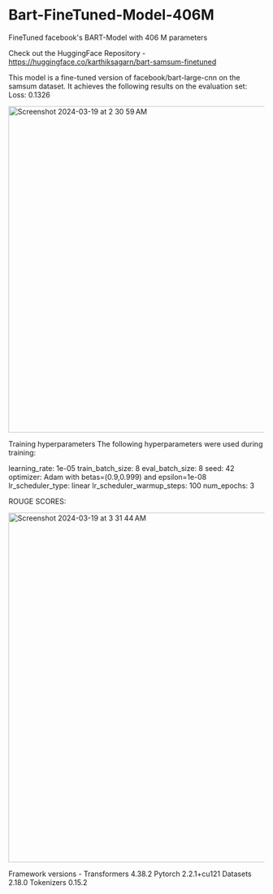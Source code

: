 # Bart-FineTuned-Model-406M
FineTuned facebook's BART-Model with 406 M parameters

Check out the HuggingFace Repository -
https://huggingface.co/karthiksagarn/bart-samsum-finetuned

This model is a fine-tuned version of facebook/bart-large-cnn on the samsum dataset. It achieves the following results on the evaluation set:
Loss: 0.1326

<img width="643" alt="Screenshot 2024-03-19 at 2 30 59 AM" src="https://github.com/karthiksagarN/Bart-FineTuned-Model-406M/assets/111840048/6fb6eb20-b8b2-409d-8ec0-e71f923c0300">

Training hyperparameters
The following hyperparameters were used during training:

learning_rate: 1e-05
train_batch_size: 8
eval_batch_size: 8
seed: 42
optimizer: Adam with betas=(0.9,0.999) and epsilon=1e-08
lr_scheduler_type: linear
lr_scheduler_warmup_steps: 100
num_epochs: 3

ROUGE SCORES:

<img width="689" alt="Screenshot 2024-03-19 at 3 31 44 AM" src="https://github.com/karthiksagarN/Bart-FineTuned-Model-406M/assets/111840048/1ad53794-5e2d-40b8-9ac9-8ac05e161e6a">


Framework versions -
Transformers 4.38.2
Pytorch 2.2.1+cu121
Datasets 2.18.0
Tokenizers 0.15.2
